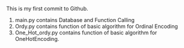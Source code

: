 This is my first commit to Github. 
</br>
1. main.py contains Database and Function Calling 
2. Ordy.py contains function of basic algorithm for Ordinal Encoding
3. One_Hot_ordy.py contains function of basic algorithm for OneHotEncoding. 
